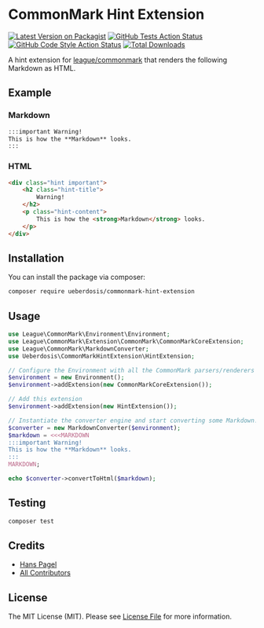 # CommonMark Hint Extension

[![Latest Version on Packagist](https://img.shields.io/packagist/v/ueberdosis/commonmark-hint-extension.svg?style=flat-square)](https://packagist.org/packages/ueberdosis/commonmark-hint-extension)
[![GitHub Tests Action Status](https://img.shields.io/github/workflow/status/ueberdosis/commonmark-hint-extension/run-tests?label=tests)](https://github.com/ueberdosis/commonmark-hint-extension/actions?query=workflow%3ATests+branch%3Amaster)
[![GitHub Code Style Action Status](https://img.shields.io/github/workflow/status/ueberdosis/commonmark-hint-extension/Check%20&%20fix%20styling?label=code%20style)](https://github.com/ueberdosis/commonmark-hint-extension/actions?query=workflow%3A"Check+%26+fix+styling"+branch%3Amaster)
[![Total Downloads](https://img.shields.io/packagist/dt/ueberdosis/commonmark-hint-extension.svg?style=flat-square)](https://packagist.org/packages/ueberdosis/commonmark-hint-extension)

A hint extension for [league/commonmark](https://github.com/thephpleague/commonmark) that renders the following Markdown as HTML.

## Example

### Markdown
```md
:::important Warning!
This is how the **Markdown** looks.
:::
```

### HTML
```html
<div class="hint important">
    <h2 class="hint-title">
        Warning!
    </h2>
    <p class="hint-content">
        This is how the <strong>Markdown</strong> looks.
    </p>
</div>
```

## Installation

You can install the package via composer:

```bash
composer require ueberdosis/commonmark-hint-extension
```

## Usage

```php
use League\CommonMark\Environment\Environment;
use League\CommonMark\Extension\CommonMark\CommonMarkCoreExtension;
use League\CommonMark\MarkdownConverter;
use Ueberdosis\CommonMarkHintExtension\HintExtension;

// Configure the Environment with all the CommonMark parsers/renderers
$environment = new Environment();
$environment->addExtension(new CommonMarkCoreExtension());

// Add this extension
$environment->addExtension(new HintExtension());

// Instantiate the converter engine and start converting some Markdown!
$converter = new MarkdownConverter($environment);
$markdown = <<<MARKDOWN
:::important Warning!
This is how the **Markdown** looks.
:::
MARKDOWN;

echo $converter->convertToHtml($markdown);
```

## Testing

```bash
composer test
```

## Credits

- [Hans Pagel](https://github.com/hanspagel)
- [All Contributors](../../contributors)

## License

The MIT License (MIT). Please see [License File](LICENSE.md) for more information.
